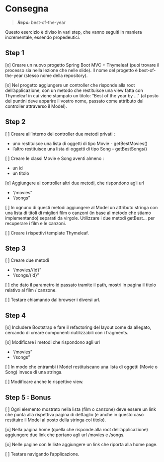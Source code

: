 # Consegna

> ***Repo:*** best-of-the-year

Questo esercizio è diviso in vari step, che vanno seguiti in maniera incrementale, essendo propedeutici.

## Step 1

[x] Creare un nuovo progetto Spring Boot MVC + Thymeleaf (puoi trovare il processo sia nella lezione che nelle slide). Il nome del progetto è best-of-the-year (stesso nome della repository).

[x] Nel progetto aggiungere un controller che risponde alla root dell’applicazione, con un metodo che restituisce una view fatta con Thymeleaf in cui viene stampato un titolo: “Best of the year by …” (al posto dei puntini deve apparire il vostro nome, passato come attributo dal controller attraverso il Model).

## Step 2

[ ] Creare all’interno del controller due metodi privati :

- uno restituisce una lista di oggetti di tipo Movie - getBestMovies()
- l’altro restituisce una lista di oggetti di tipo Song - getBestSongs()

[ ] Creare le classi Movie e Song aventi almeno :

- un id
- un titolo

[x] Aggiungere al controller altri due metodi, che rispondono agli url

- “/movies”
- “/songs”

[ ] In ognuno di questi metodi aggiungere al Model un attributo stringa con una lista di titoli di migliori film o canzoni (in base al metodo che stiamo implementando) separati da virgole. Utilizzare i due metodi getBest… per recuperare i film e le canzoni.

[ ] Creare i rispettivi template Thymeleaf.

## Step 3

[ ] Creare due metodi

- “/movies/{id}”
- “/songs/{id}”

[ ] che dato il parametro id passato tramite il path, mostri in pagina il titolo relativo al film / canzone.

[ ] Testare chiamando dal browser i diversi url.

## Step 4

[x] Includere Bootstrap e fare il refactoring del layout come da allegato, cercando di creare componenti riutilizzabili con i fragments.

[x] Modificare i metodi che rispondono agli url

- “/movies”
- “/songs”

[ ] In modo che entrambi i Model restituiscano una lista di oggetti (Movie o Song) invece di una stringa.

[ ] Modificare anche le rispettive view.

## Step 5 : Bonus

[ ] Ogni elemento mostrato nella lista (film o canzone) deve essere un link che punta alla rispettiva pagina di dettaglio (e anche in questo caso restituire il Model al posto della stringa col titolo).

[x] Nella pagina home (quella che risponde alla root dell’applicazione) aggiungere due link che portano agli url /movies e /songs.

[x] Nelle pagine con le liste aggiungere un link che riporta alla home page.

[ ] Testare navigando l’applicazione.

